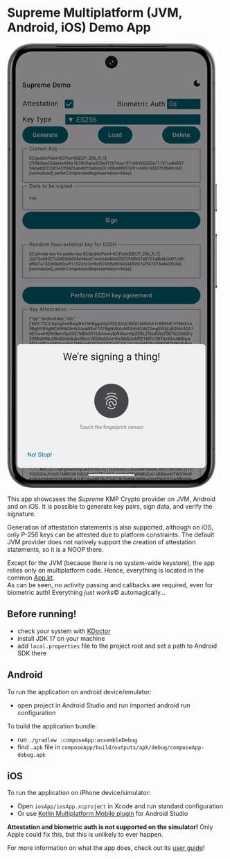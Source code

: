 # Supreme Multiplatform (JVM, Android, iOS) Demo App

<p align="center">

![app.png](app.png)

</p>

This app showcases the _Supreme_ KMP Crypto provider on JVM, Android and on iOS.
It is possible to generate key pairs, sign data, and verify the signature.

Generation of attestation statements is also supported, although on iOS, only P-256 keys can be attested due to platform constraints.
The default JVM provider does not natively support the creation of attestation statements, so it is a NOOP there.

Except for the JVM (because there is no system-wide keystore), the app relies only on multiplatform code.
Hence, everything is located in the common [App.kt](composeApp/src/commonMain/kotlin/at/asitplus/cryptotest/App.kt).  
As can be seen, no activity passing and callbacks are required, even for biometric auth! Everything _just works_&copy; automagically…

## Before running!
 - check your system with [KDoctor](https://github.com/Kotlin/kdoctor)
 - install JDK 17 on your machine
 - add `local.properties` file to the project root and set a path to Android SDK there

## Android
To run the application on android device/emulator:  
 - open project in Android Studio and run imported android run configuration

To build the application bundle:
 - run `./gradlew :composeApp:assembleDebug`
 - find `.apk` file in `composeApp/build/outputs/apk/debug/composeApp-debug.apk`

## iOS
To run the application on iPhone device/simulator:
 - Open `iosApp/iosApp.xcproject` in Xcode and run standard configuration
 - Or use [Kotlin Multiplatform Mobile plugin](https://plugins.jetbrains.com/plugin/14936-kotlin-multiplatform-mobile) for Android Studio

**Attestation and biometric auth is not supported on the simulator!** Only Apple could fix this, but this is unlikely to ever happen.


For more information on what the app does, check out its [user guide](https://a-sit-plus.github.io/signum/app)!